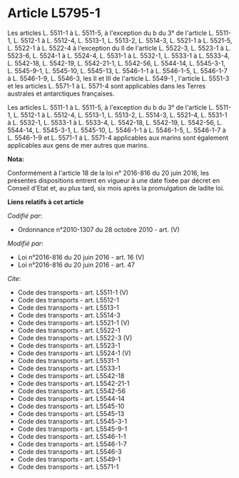 # Article L5795-1

Les articles L. 5511-1 à L. 5511-5,  à l'exception du b du 3° de l'article L. 5511-1, 
L. 5512-1 à L. 5512-4, L. 5513-1, L. 5513-2, L. 5514-3, L. 5521-1 à L. 5521-5, L. 5522-1 à L. 5522-4 à l'exception du II de
l'article L. 5522-3, L. 5523-1 à L. 5523-6, L. 5524-1 à L. 5524-4, L. 5531-1 à L. 5532-1, 
L. 5533-1 à L. 5533-4, L. 5542-18, L. 5542-19, L. 5542-21-1, L. 5542-56, L. 5544-14, L. 5545-3-1, L. 5545-9-1, L. 5545-10, L.
5545-13, L. 5546-1-1 à L. 5546-1-5, 
L. 5546-1-7 à L. 5546-1-9, 
L. 5546-3, les II et III de l'article L. 5549-1 , l'article L. 5551-3  et les articles L. 5571-1 à L. 5571-4 sont applicables
dans les Terres australes et antarctiques françaises. 

Les articles L. 5511-1 à L. 5511-5, à l'exception du b du 3° de l'article L. 5511-1, L. 5512-1 à L. 5512-4, L. 5513-1, L.
5513-2, L. 5514-3, L. 5521-4, L. 5531-1 à L. 5532-1, L. 5533-1 à L. 5533-4, L. 5542-18, L. 5542-19, L. 5542-56, L. 5544-14,
L. 5545-3-1, L. 5545-10, L. 5546-1-1 à L. 5546-1-5, L. 5546-1-7 à L. 5546-1-9 et L. 5571-1 à L. 5571-4 applicables aux marins
sont également applicables aux gens de mer autres que marins.

**Nota:**

Conformément à l'article 18 de la loi n° 2016-816 du 20 juin 2016, les présentes dispositions entrent en vigueur à une date
fixée par décret en Conseil d'Etat et, au plus tard, six mois après la promulgation de ladite loi.

**Liens relatifs à cet article**

_Codifié par_:

  - Ordonnance n°2010-1307 du 28 octobre 2010 - art. (V)

_Modifié par_:

  - Loi n°2016-816 du 20 juin 2016 - art. 16 (V)
  - Loi n°2016-816 du 20 juin 2016 - art. 47

_Cite_:

  - Code des transports - art. L5511-1 (V)
  - Code des transports - art. L5512-1
  - Code des transports - art. L5513-1
  - Code des transports - art. L5514-3
  - Code des transports - art. L5521-1 (V)
  - Code des transports - art. L5522-1
  - Code des transports - art. L5522-3 (V)
  - Code des transports - art. L5523-1
  - Code des transports - art. L5524-1 (V)
  - Code des transports - art. L5531-1
  - Code des transports - art. L5533-1
  - Code des transports - art. L5542-18
  - Code des transports - art. L5542-21-1
  - Code des transports - art. L5542-56
  - Code des transports - art. L5544-14
  - Code des transports - art. L5545-10
  - Code des transports - art. L5545-13
  - Code des transports - art. L5545-3-1
  - Code des transports - art. L5545-9-1
  - Code des transports - art. L5546-1-1
  - Code des transports - art. L5546-1-7
  - Code des transports - art. L5546-3
  - Code des transports - art. L5549-1
  - Code des transports - art. L5571-1
